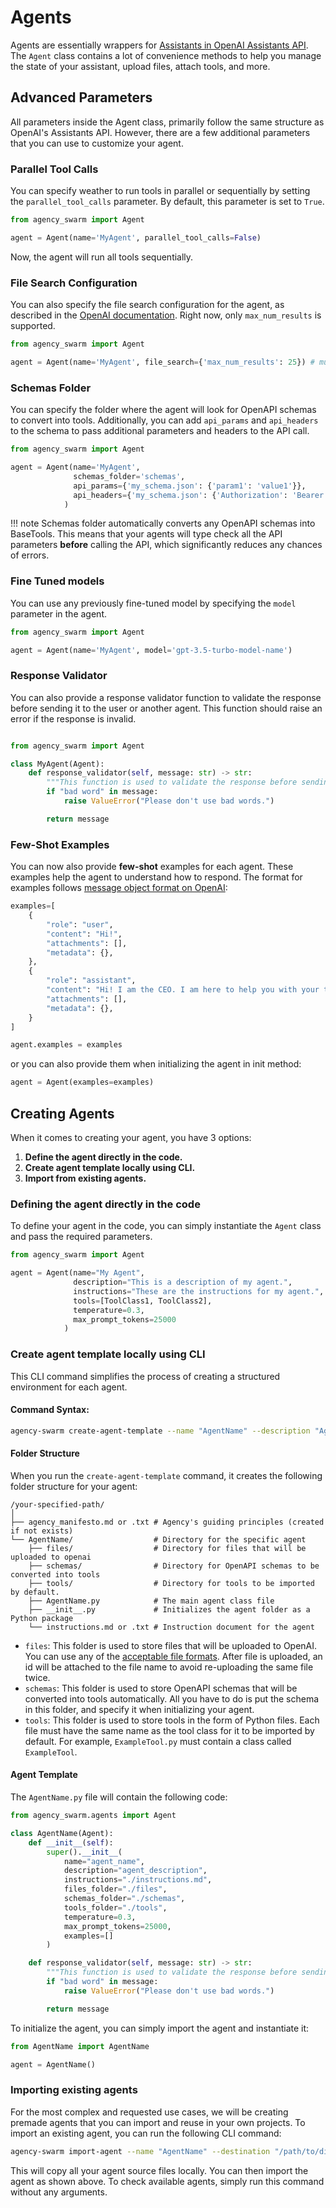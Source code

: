 # Agents

Agents are essentially wrappers for [Assistants in OpenAI Assistants API](https://platform.openai.com/docs/assistants/how-it-works/creating-assistants). The `Agent` class contains a lot of convenience methods to help you manage the state of your assistant, upload files, attach tools, and more.


## Advanced Parameters

All parameters inside the Agent class, primarily follow the same structure as OpenAI's Assistants API. However, there are a few additional parameters that you can use to customize your agent.

### Parallel Tool Calls

You can specify weather to run tools in parallel or sequentially by setting the `parallel_tool_calls` parameter. By default, this parameter is set to `True`.

```python
from agency_swarm import Agent

agent = Agent(name='MyAgent', parallel_tool_calls=False)
```

Now, the agent will run all tools sequentially.

### File Search Configuration

You can also specify the file search configuration for the agent, as described in the [OpenAI documentation](https://platform.openai.com/docs/api-reference/assistants/createAssistant#assistants-createassistant-tools). Right now, only `max_num_results` is supported.

```python
from agency_swarm import Agent

agent = Agent(name='MyAgent', file_search={'max_num_results': 25}) # must be between 1 and 50
```

### Schemas Folder

You can specify the folder where the agent will look for OpenAPI schemas to convert into tools. Additionally, you can add `api_params` and `api_headers` to the schema to pass additional parameters and headers to the API call.

```python
from agency_swarm import Agent

agent = Agent(name='MyAgent',
              schemas_folder='schemas',
              api_params={'my_schema.json': {'param1': 'value1'}},
              api_headers={'my_schema.json': {'Authorization': 'Bearer token'}}
            )
```

!!! note
    Schemas folder automatically converts any OpenAPI schemas into BaseTools. This means that your agents will type check all the API parameters **before** calling the API, which significantly reduces any chances of errors.


### Fine Tuned models

You can use any previously fine-tuned model by specifying the `model` parameter in the agent.

```python
from agency_swarm import Agent

agent = Agent(name='MyAgent', model='gpt-3.5-turbo-model-name')
```

### Response Validator

You can also provide a response validator function to validate the response before sending it to the user or another agent. This function should raise an error if the response is invalid.

```python

from agency_swarm import Agent

class MyAgent(Agent):
    def response_validator(self, message: str) -> str:
        """This function is used to validate the response before sending it to the user or another agent."""
        if "bad word" in message:
            raise ValueError("Please don't use bad words.")

        return message
```

### Few-Shot Examples

You can now also provide **few-shot** examples for each agent. These examples help the agent to understand how to respond. The format for examples follows [message object format on OpenAI](https://platform.openai.com/docs/api-reference/messages/createMessage):

```python
examples=[
    {
        "role": "user",
        "content": "Hi!",
        "attachments": [],
        "metadata": {},
    },
    {
        "role": "assistant",
        "content": "Hi! I am the CEO. I am here to help you with your tasks. Please tell me what you need help with.",
        "attachments": [],
        "metadata": {},
    }
]

agent.examples = examples
```

or you can also provide them when initializing the agent in init method:

```python
agent = Agent(examples=examples)
```

## Creating Agents

When it comes to creating your agent, you have 3 options:

1. **Define the agent directly in the code.**
2. **Create agent template locally using CLI.**
3. **Import from existing agents.**

### Defining the agent directly in the code

To define your agent in the code, you can simply instantiate the `Agent` class and pass the required parameters.

```python
from agency_swarm import Agent

agent = Agent(name="My Agent",
              description="This is a description of my agent.",
              instructions="These are the instructions for my agent.",
              tools=[ToolClass1, ToolClass2],
              temperature=0.3,
              max_prompt_tokens=25000
            )
```

### Create agent template locally using CLI

This CLI command simplifies the process of creating a structured environment for each agent.

#### **Command Syntax:**

```bash
agency-swarm create-agent-template --name "AgentName" --description "Agent Description" [--path "/path/to/directory"] [--use_txt]
```

#### Folder Structure

When you run the `create-agent-template` command, it creates the following folder structure for your agent:

```
/your-specified-path/
│
├── agency_manifesto.md or .txt # Agency's guiding principles (created if not exists)
└── AgentName/                  # Directory for the specific agent
    ├── files/                  # Directory for files that will be uploaded to openai
    ├── schemas/                # Directory for OpenAPI schemas to be converted into tools
    ├── tools/                  # Directory for tools to be imported by default.
    ├── AgentName.py            # The main agent class file
    ├── __init__.py             # Initializes the agent folder as a Python package
    └── instructions.md or .txt # Instruction document for the agent

```

- `files`: This folder is used to store files that will be uploaded to OpenAI. You can use any of the [acceptable file formats](https://platform.openai.com/docs/assistants/tools/supported-files). After file is uploaded, an id will be attached to the file name to avoid re-uploading the same file twice.
- `schemas`: This folder is used to store OpenAPI schemas that will be converted into tools automatically. All you have to do is put the schema in this folder, and specify it when initializing your agent.
- `tools`: This folder is used to store tools in the form of Python files. Each file must have the same name as the tool class for it to be imported by default. For example, `ExampleTool.py` must contain a class called `ExampleTool`.

#### Agent Template

The `AgentName.py` file will contain the following code:

```python
from agency_swarm.agents import Agent

class AgentName(Agent):
    def __init__(self):
        super().__init__(
            name="agent_name",
            description="agent_description",
            instructions="./instructions.md",
            files_folder="./files",
            schemas_folder="./schemas",
            tools_folder="./tools",
            temperature=0.3,
            max_prompt_tokens=25000,
            examples=[]
        )

    def response_validator(self, message: str) -> str:
        """This function is used to validate the response before sending it to the user or another agent."""
        if "bad word" in message:
            raise ValueError("Please don't use bad words.")

        return message
```

To initialize the agent, you can simply import the agent and instantiate it:

```python
from AgentName import AgentName

agent = AgentName()
```

### Importing existing agents

For the most complex and requested use cases, we will be creating premade agents that you can import and reuse in your own projects. To import an existing agent, you can run the following CLI command:

```bash
agency-swarm import-agent --name "AgentName" --destination "/path/to/directory"
```

This will copy all your agent source files locally. You can then import the agent as shown above. To check available agents, simply run this command without any arguments.
